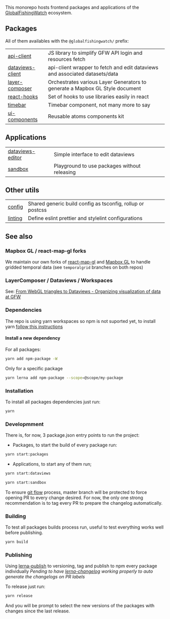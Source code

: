 This monorepo hosts frontend packages and applications of the <a href="globalfishingwatch.org/">GlobalFishingWatch</a> ecosystem.

## Packages

All of them availables with the `@globalfishingwatch/` prefix:

|                                               |                                                                              |
| --------------------------------------------- | ---------------------------------------------------------------------------- |
| [api-client](packages/api-client)             | JS library to simplify GFW API login and resources fetch                     |
| [dataviews-client](packages/dataviews-client) | api-client wrapper to fetch and edit dataviews and associated datasets/data  |
| [layer-composer](packages/layer-composer)     | Orchestrates various Layer Generators to generate a Mapbox GL Style document |
| [react-hooks](packages/react-hooks)           | Set of hooks to use libraries easily in react                                |
| [timebar](packages/timebar)                   | Timebar component, not many more to say                                      |
| [ui-components](packages/ui-components)       | Reusable atoms components kit                                                |

## Applications

|                                      |                                              |
| ------------------------------------ | -------------------------------------------- |
| [dataviews-editor](dataviews-editor) | Simple interface to edit dataviews           |
| [sandbox](sandbox)                   | Playground to use packages without releasing |

## Other utils

|                    |                                                            |
| ------------------ | ---------------------------------------------------------- |
| [config](config)   | Shared generic build config as tsconfig, rollup or postcss |
| [linting](linting) | Define eslint prettier and stylelint configurations        |

## See also

### Mapbox GL / react-map-gl forks

We maintain our own forks of <a href="https://github.com/GlobalFishingWatch/react-map-gl/">react-map-gl</a> and <a href="https://github.com/GlobalFishingWatch/mapbox-gl-js/">Mapbox GL</a> to handle gridded temporal data (see `temporalgrid` branches on both repos)

### LayerComposer / Dataviews / Workspaces

See: <a href="https://docs.google.com/presentation/d/1LdxRbB491Rjf64C5VVF9oTWwWjFVnN5dzDf1uhxcHY4/edit?ts=5f031be2#slide=id.g807f22e76b_0_78">From WebGL triangles to Dataviews - Organizing visualization of data at GFW</a>

### Dependencies

The repo is using yarn workspaces so npm is not suported yet, to install yarn [follow this instructions](https://classic.yarnpkg.com/en/docs/install/)

#### Install a new dependency

For all packages:

```bash
yarn add npm-package -W
```

Only for a specific package

```bash
yarn lerna add npm-package --scope=@scope/my-package
```

### Installation

To install all packages dependencies just run:

```bash
yarn
```

### Developmment

There is, for now, 3 package.json entry points to run the project:

- Packages, to start the build of every package run:

```bash
yarn start:packages
```

- Applications, to start any of them run;

```bash
yarn start:dataviews
```

```bash
yarn start:sandbox
```

To ensure [git flow](https://guides.github.com/introduction/flow/) process, master branch will be protected to force opening PR to every change desired.
For now, the only one strong recommendation is to tag every PR to prepare the changelog automatically.

### Building

To test all packages builds process run, useful to test everything works well before publishing.

```bash
yarn build
```

### Publishing

Using [lerna-publish](https://github.com/lerna/lerna/tree/master/commands/publish#readme) to versioning, tag and publish to npm every package individually
_Pending to have [lerna-changelog](https://github.com/lerna/lerna-changelog) working properly to auto generate the changelogs on PR labels_

To release just run:

```bash
yarn release
```

And you will be prompt to select the new versions of the packages with changes since the last release.
